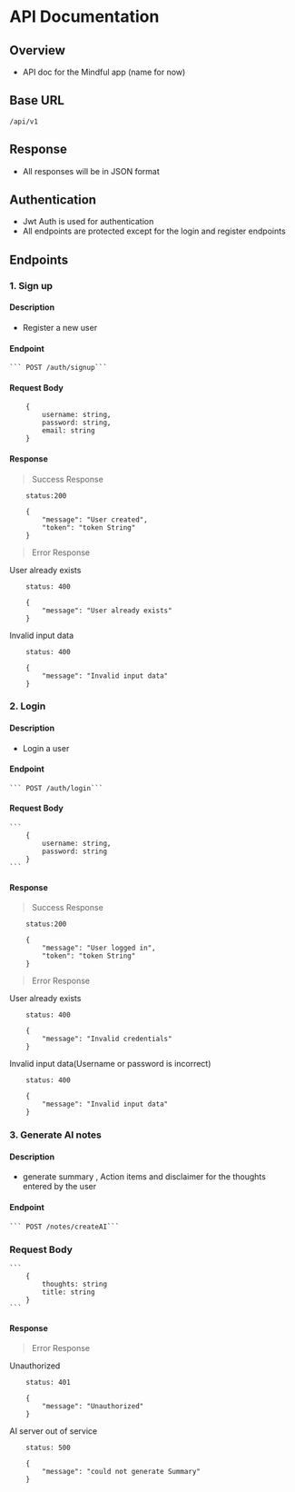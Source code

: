 # API Documentation

## Overview

- API doc for the Mindful app (name for now)

## Base URL

`/api/v1`

## Response
- All responses will be in JSON format

## Authentication

- Jwt Auth is used for authentication
- All endpoints are protected except for the login and register endpoints

## Endpoints

### 1. Sign up

#### Description

- Register a new user

#### Endpoint

    ``` POST /auth/signup```

#### Request Body

``` 
    {
        username: string,
        password: string,
        email: string
    }
``` 
#### Response

> Success Response
```
    status:200
```
``` 
    {
        "message": "User created",
        "token": "token String"
    }
```
> Error Response

User already exists
```
    status: 400
```
```
    {
        "message": "User already exists"
    }
```

Invalid input data
```
    status: 400
```
```
    {
        "message": "Invalid input data"
    }
```
### 2. Login

#### Description
- Login a user

#### Endpoint

    ``` POST /auth/login```

#### Request Body
    
    ``` 
        {
            username: string,
            password: string
        }
    ```
#### Response

> Success Response
```
    status:200
```
``` 
    {
        "message": "User logged in",
        "token": "token String"
    }
```
> Error Response

User already exists
```
    status: 400
```
```
    {
        "message": "Invalid credentials"
    }
```
Invalid input data(Username or password is incorrect)
```
    status: 400
```
```
    {
        "message": "Invalid input data"
    }
```
### 3. Generate AI notes 

#### Description
- generate summary , Action items and disclaimer for the thoughts entered by the user

#### Endpoint

    ``` POST /notes/createAI```
### Request Body
    
    ``` 
        {
            thoughts: string
            title: string
        }
    ```
#### Response


> Error Response

Unauthorized
```
    status: 401
```
```
    {
        "message": "Unauthorized"
    }
```
AI server out of service
```
    status: 500
```
```
    {
        "message": "could not generate Summary"
    }
```
    